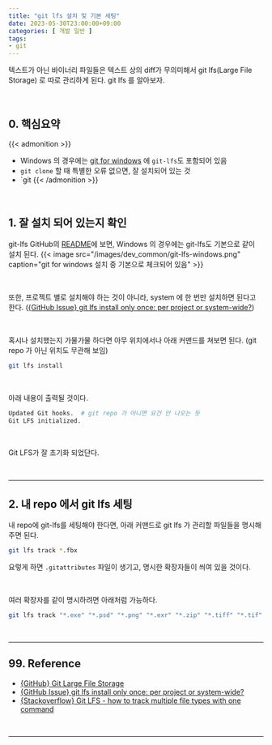 ```yaml
---
title: "git lfs 설치 및 기본 세팅"
date: 2023-05-30T23:00:00+09:00
categories: [ 개발 일반 ]
tags:
- git
---
```


텍스트가 아닌 바이너리 파일들은 텍스트 상의 diff가 무의미해서 git lfs(Large File Storage) 로 따로 관리하게 된다. git lfs 를 알아보자.
<!--more-->

<br/>

## 0. 핵심요약

{{< admonition >}}
- Windows 의 경우에는 [git for windows](https://gitforwindows.org/) 에 `git-lfs`도 포함되어 있음
- `git clone` 할 때 특별한 오류 없으면, 잘 설치되어 있는 것
- `git
{{< /admonition >}}

<br/>

## 1. 잘 설치 되어 있는지 확인

git-lfs GitHub의 [README](https://github.com/git-lfs/git-lfs#on-windows)에 보면, Windows 의 경우에는 git-lfs도 기본으로 같이 설치 된다.
{{< image src="/images/dev_common/git-lfs-windows.png" caption="git for windows 설치 중 기본으로 체크되어 있음" >}}

<br/>

또한, 프로젝트 별로 설치해야 하는 것이 아니라, system 에 한 번만 설치하면 된다고 한다. ([{GitHub Issue} git lfs install only once: per project or system-wide?](https://github.com/git-lfs/git-lfs/issues/3087#issuecomment-983667014))


<br/>

혹시나 설치했는지 가물가물 하다면 아무 위치에서나 아래 커맨드를 쳐보면 된다. (git repo 가 아닌 위치도 무관해 보임)

```bash
git lfs install
```

<br/>

아래 내용이 출력될 것이다.

```bash
Updated Git hooks.  # git repo 가 아니면 요건 안 나오는 듯 
Git LFS initialized.
```

<br/>

Git LFS가 잘 초기화 되었단다.

<br/>

---

## 2. 내 repo 에서 git lfs 세팅

내 repo에 git-lfs를 세팅해야 한다면, 아래 커맨드로 git lfs 가 관리할 파일들을 명시해 주면 된다.

```bash
git lfs track *.fbx
```

요렇게 하면 `.gitattributes` 파일이 생기고, 명시한 확장자들이 씌여 있을 것이다.

<br/>

여러 확장자를 같이 명시하려면 아래처럼 가능하다.

```bash
git lfs track "*.exe" "*.psd" "*.png" "*.exr" "*.zip" "*.tiff" "*.tif" "*.raw" "*.fbx" "*.jpg" "*.wav" "*.mp3" "*.ogg" "*.obj" "*.aiff" "*.tga" 
```

<br/>

---

## 99. Reference
- [{GitHub} Git Large File Storage](https://github.com/git-lfs/git-lfs#on-windows)
- [{GitHub Issue} git lfs install only once: per project or system-wide?](https://github.com/git-lfs/git-lfs/issues/3087#issuecomment-983667014)
- [{Stackoverflow} Git LFS - how to track multiple file types with one command](https://stackoverflow.com/a/46334726/16111308)

<br/>

---